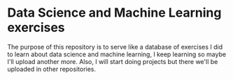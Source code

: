 # Data Science and Machine Learning exercises


The purpose of this repository is to serve like a database of exercises I did to learn about data science and machine learning, I keep learning so maybe I'll upload another more. Also, I will start doing projects but there we'll be uploaded in other repositories.
